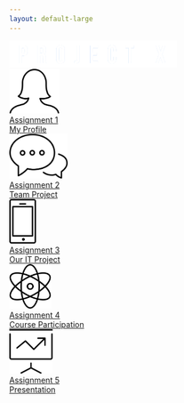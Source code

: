 ```yaml
---
layout: default-large
---
```


<div class="home-hero">
  <img src="assets/logo_text_on_transparent.png" width="60%" alt="Project X">
</div>

<div class="home-flex-container">
  <div><a href="assignment-1.html">
    <div class="section-icon"><img src="assets/profile-female.svg" height="80px"></div>
    <div class="section-title">Assignment 1</div>
    <div class="section-descr">My Profile</div>
  </a></div>
  
  <div><a href="assignment-2.html">
    <div class="section-icon"><img src="assets/chat.svg" height="80px"></div>
    <div class="section-title">Assignment 2</div>
    <div class="section-descr">Team Project</div>
  </a></div>
  
  <div><a href="assignment-3.html">
    <div class="section-icon"><img src="assets/phone.svg" height="80px"></div>
    <div class="section-title">Assignment 3</div>
    <div class="section-descr">Our IT Project</div>
  </a></div>
  
  <div><a href="assignment-4.html">
    <div class="section-icon"><img src="assets/genius.svg" height="80px"></div>
    <div class="section-title">Assignment 4</div>
    <div class="section-descr">Course Participation</div>
  </a></div>
  
  <div><a href="assignment-5.html">
    <div class="section-icon"><img src="assets/presentation.svg" height="80px"></div>
    <div class="section-title">Assignment 5</div>
    <div class="section-descr">Presentation</div>
  </a></div>
</div>

  
